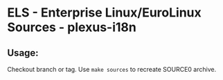 # ELS - Enterprise Linux/EuroLinux Sources - plexus-i18n
 
## Usage:
  Checkout branch or tag. Use `make sources` to recreate  SOURCE0 archive.
